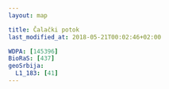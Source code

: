 ```yaml
---
layout: map

title: Čalački potok
last_modified_at: 2018-05-21T00:02:46+02:00

WDPA: [145396]
BioRaS: [437]
geoSrbija:
  L1_183: [41]
---
```


